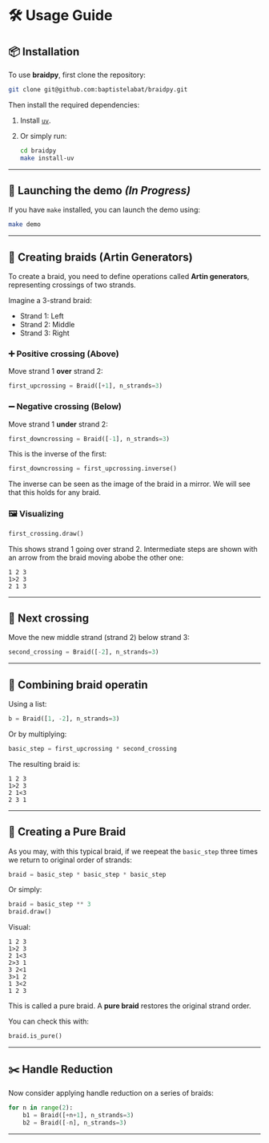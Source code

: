 # 🛠️ Usage Guide

## 📦 Installation

To use **braidpy**, first clone the repository:

```bash
git clone git@github.com:baptistelabat/braidpy.git
```

Then install the required dependencies:

1. Install [`uv`](https://docs.astral.sh/uv/getting-started/installation).
2. Or simply run:

   ```bash
   cd braidpy
   make install-uv
   ```

---

## 🚀 Launching the demo *(In Progress)*

If you have `make` installed, you can launch the demo using:

```bash
make demo
```

---

## 🔁 Creating braids (Artin Generators)

To create a braid, you need to define operations called **Artin generators**, representing crossings of two strands.

Imagine a 3-strand braid:

- Strand 1: Left
- Strand 2: Middle
- Strand 3: Right

### ➕ Positive crossing (Above)

Move strand 1 **over** strand 2:

```python
first_upcrossing = Braid([+1], n_strands=3)
```

### ➖ Negative crossing (Below)

Move strand 1 **under** strand 2:

```python
first_downcrossing = Braid([-1], n_strands=3)
```

This is the inverse of the first:

```python
first_downcrossing = first_upcrossing.inverse()
```
The inverse can be seen as the image of the braid in a mirror. We will see that this holds for any braid.

### 🖼️ Visualizing

```python
first_crossing.draw()
```

This shows strand 1 going over strand 2. Intermediate steps are shown with an arrow from the braid moving abobe the other one:

```
1 2 3
1>2 3
2 1 3
```

---

## 🔄 Next crossing

Move the new middle strand (strand 2) below strand 3:

```python
second_crossing = Braid([-2], n_strands=3)
```

---

## 🔗 Combining braid operatin

Using a list:

```python
b = Braid([1, -2], n_strands=3)
```

Or by multiplying:

```python
basic_step = first_upcrossing * second_crossing
```

The resulting braid is:

```
1 2 3
1>2 3
2 1<3
2 3 1
```

---

## 🔁 Creating a Pure Braid

As you may, with this typical braid, if we reepeat the `basic_step` three times we return to original order of strands:

```python
braid = basic_step * basic_step * basic_step
```

Or simply:

```python
braid = basic_step ** 3
braid.draw()
```

Visual:

```
1 2 3
1>2 3
2 1<3
2>3 1
3 2<1
3>1 2
1 3<2
1 2 3
```

This is called a pure braid. A **pure braid** restores the original strand order.

You can check this with:
```python
braid.is_pure()
```

---

## ✂️ Handle Reduction

Now consider applying handle reduction on a series of braids:

```python
for n in range(2):
    b1 = Braid([+n+1], n_strands=3)
    b2 = Braid([-n], n_strands=3)
```

---